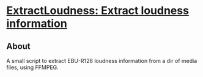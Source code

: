 # [ExtractLoudness: Extract loudness information](https://el-tramo.be/extract-loudness)

## About

A small script to extract EBU-R128 loudness information from a dir of media files,
using FFMPEG.
